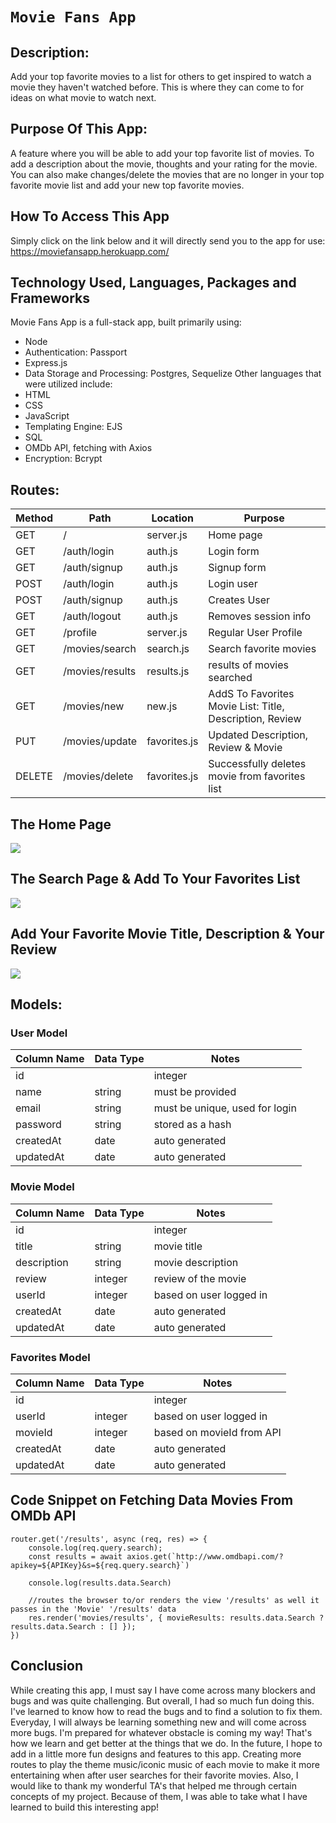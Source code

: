# `Movie Fans App`

## Description: 

Add your top favorite movies to a list for others to get inspired to watch a movie they haven't watched before. This is where they can come to for ideas on what movie to watch next.


## Purpose Of This App:

 A feature where you will be able to add your top favorite list of movies. To add a description about the movie, thoughts and your rating for the movie. You can also make changes/delete the movies that are no longer in your top favorite movie list and add your new top favorite movies.

## How To Access This App

Simply click on the link below and it will directly send you to the app for use:
https://moviefansapp.herokuapp.com/

## Technology Used, Languages, Packages and Frameworks

Movie Fans App is a full-stack app, built primarily using:

- Node 
- Authentication: Passport
- Express.js 
- Data Storage and Processing: Postgres, Sequelize
Other languages that were utilized include: 
- HTML
- CSS
- JavaScript
- Templating Engine: EJS
- SQL
- OMDb API, fetching with Axios
- Encryption: Bcrypt

## Routes:

| Method | Path | Location | Purpose |
| ------ | ---------------- | -------------- | ------------------- |
| GET | / | server.js | Home page |
| GET | /auth/login | auth.js | Login form |
| GET | /auth/signup | auth.js | Signup form |
| POST | /auth/login | auth.js | Login user |
| POST | /auth/signup | auth.js | Creates User |
| GET | /auth/logout | auth.js | Removes session info |
| GET | /profile | server.js | Regular User Profile |
| GET | /movies/search | search.js | Search favorite movies |
| GET | /movies/results | results.js | results of movies searched |
| GET | /movies/new | new.js | AddS To Favorites Movie List: Title, Description, Review  |
| PUT | /movies/update | favorites.js | Updated Description, Review & Movie
| DELETE | /movies/delete | favorites.js | Successfully deletes movie from favorites list | 

## The Home Page

![](https://i.imgur.com/rQ6jL4u.jpg)

## The Search Page & Add To Your Favorites List

![](https://i.imgur.com/zvh7eOV.png)

## Add Your Favorite Movie Title, Description & Your Review

![](https://i.imgur.com/9I7jf89.png)

## Models:

### User Model
| Column Name | Data Type | Notes|
| --------- | ---------------- | -------------- | 
| id | | integer | Serial primary key - auto generated |
| name | string | must be provided |
| email | string | must be unique, used for login |
| password | string | stored as a hash |
| createdAt | date | auto generated |
| updatedAt | date | auto generated |

### Movie Model
| Column Name | Data Type | Notes|
| --------- | ---------------- | -------------- | 
| id | | integer | Serial primary key - auto generated |
| title | string | movie title |
| description | string | movie description |
| review | integer | review of the movie |
| userId | integer | based on user logged in |
| createdAt | date | auto generated |
| updatedAt | date | auto generated |

### Favorites Model
| Column Name | Data Type | Notes|
| --------- | ---------------- | -------------- | 
| id | | integer | Serial primary key - auto generated |
| userId | integer | based on user logged in |
| movieId | integer | based on movieId from API |
| createdAt | date | auto generated |
| updatedAt | date | auto generated |

## Code Snippet on Fetching Data Movies From OMDb API
```
router.get('/results', async (req, res) => {
    console.log(req.query.search);
    const results = await axios.get(`http://www.omdbapi.com/?apikey=${APIKey}&s=${req.query.search}`)

    console.log(results.data.Search)

    //routes the browser to/or renders the view '/results' as well it passes in the 'Movie' '/results' data
    res.render('movies/results', { movieResults: results.data.Search ? results.data.Search : [] }); 
})
```

## Conclusion

While creating this app, I must say I have come across many blockers and bugs and was quite challenging. But overall, I had so much fun doing this. I've learned to know how to read the bugs and to find a solution to fix them. Everyday, I will always be learning something new and will come across more bugs. I'm prepared for whatever obstacle is coming my way! That's how we learn and get better at the things that we do. In the future, I hope to add in a little more fun designs and features to this app. Creating more routes to play the theme music/iconic music of each movie to make it more entertaining when after user searches for their favorite movies. Also, I would like to thank my wonderful TA's that helped me through certain concepts of my project. Because of them, I was able to take what I have learned to build this interesting app! 